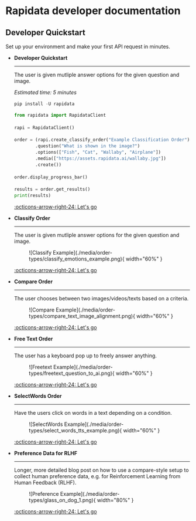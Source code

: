# Rapidata developer documentation

## Developer Quickstart
Set up your environment and make your first API request in minutes.

<div class="grid cards" markdown>

-   __Developer Quickstart__

    ---

    The user is given mutliple answer options for the given question and image.

    *Estimated time: 5 minutes*

    ```python
    pip install -U rapidata
    ```

    ```python
    from rapidata import RapidataClient

    rapi = RapidataClient()

    order = (rapi.create_classify_order("Example Classification Order")
            .question("What is shown in the image?")
            .options(["Fish", "Cat", "Wallaby", "Airplane"])
            .media(["https://assets.rapidata.ai/wallaby.jpg"])
            .create())

    order.display_progress_bar()

    results = order.get_results()
    print(results)
    ```
    
    [:octicons-arrow-right-24: Let's go](quickstart.md)

</div>

<div class="grid cards" markdown>

-   __Classify Order__

    ---

    The user is given mutliple answer options for the given question and image.

    <figure markdown="span">
    ![Classify Example](./media/order-types/classify_emotions_example.png){ width="60%" }
    </figure>

    [:octicons-arrow-right-24: Let's go](./examples/classify_order.md)

-   __Compare Order__

    ---

    The user chooses between two images/videos/texts based on a criteria.

    <figure markdown="span">
    ![Compare Example](./media/order-types/compare_text_image_alignment.png){ width="60%" }
    </figure>

    [:octicons-arrow-right-24: Let's go](./examples/compare_order.md)

-   __Free Text Order__

    ---

    The user has a keyboard pop up to freely answer anything.

    <figure markdown="span">
    ![Freetext Example](./media/order-types/freetext_question_to_ai.png){ width="60%" }
    </figure>

    [:octicons-arrow-right-24: Let's go](./examples/free_text_order.md)

-   __SelectWords Order__

    ---

    Have the users click on words in a text depending on a condition.

    <figure markdown="span">
    ![SelectWords Example](./media/order-types/select_words_tts_example.png){ width="60%" }
    </figure>

    [:octicons-arrow-right-24: Let's go](./examples/select_words_order.md)

</div>

<div class="grid cards" markdown>

-   __Preference Data for RLHF__

    ---

    Longer, more detailed blog post on how to use a compare-style setup to collect human preference data, e.g. for Reinforcement Learning from Human Feedback (RLHF).

    <figure markdown="span">
    ![Preference Example](./media/order-types/glass_on_dog_1.png){ width="80%" }
    </figure>

    [:octicons-arrow-right-24: Let's go](https://rapidata.ai/blog/preference-dataset-demo)

</div>

